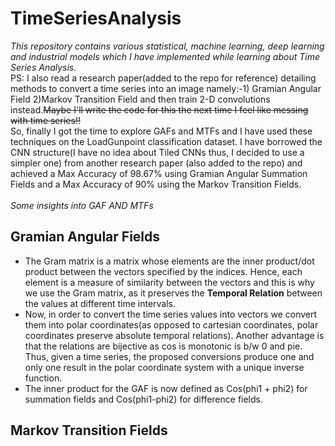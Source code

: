 # TimeSeriesAnalysis
*This repository contains various statistical, machine learning, deep learning and industrial models which I have implemented while learning about Time Series Analysis.*  
PS: I also read a research paper(added to the repo for reference) detailing methods to convert a time series into an image namely:-1) Gramian Angular Field 2)Markov Transition Field and then train 2-D convolutions instead.~~Maybe I'll write the code for this the next time I feel like messing with time series!!~~ <br/>
So, finally I got the time to explore GAFs and MTFs and I have used these techniques on the LoadGunpoint classification dataset. I have borrowed the CNN structure(I have no idea about Tiled CNNs thus, I decided to use a simpler one) from another research paper (also added to the repo) and achieved a Max Accuracy of 98.67% using Gramian Angular Summation Fields and a Max Accuracy of 90% using the Markov Transition Fields.<br/><br/>
*Some insights into GAF AND MTFs*<br/>
## Gramian Angular Fields
* The Gram matrix is a matrix whose elements are the inner product/dot product between the vectors specified by the indices. Hence, each element is a measure of similarity between the vectors and this is why we use the Gram matrix, as it preserves the **Temporal Relation** between the values at different time intervals.<br/> 
* Now, in order to convert the time series values into vectors we convert them into polar coordinates(as opposed to cartesian coordinates, polar coordinates preserve absolute temporal relations). Another advantage is that the relations are bijective as cos is monotonic is b/w 0 and pie. Thus, given a time series, the proposed conversions produce one and only one result in the polar coordinate system with a unique inverse function.<br/>
* The inner product for the GAF is now defined as Cos(phi1 + phi2) for summation fields and Cos(phi1-phi2) for difference fields.<br/>
## Markov Transition Fields
